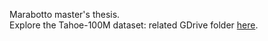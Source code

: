 Marabotto master's thesis.<br />
Explore the Tahoe-100M dataset: related GDrive folder [here](https://drive.google.com/drive/u/1/folders/1CIHlePyQB7YxA0J08ahI07Huqp2ygE34).
